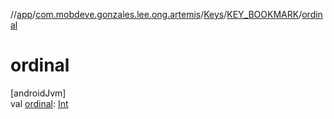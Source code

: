 //[app](../../../../index.md)/[com.mobdeve.gonzales.lee.ong.artemis](../../index.md)/[Keys](../index.md)/[KEY_BOOKMARK](index.md)/[ordinal](ordinal.md)

# ordinal

[androidJvm]\
val [ordinal](ordinal.md): [Int](https://kotlinlang.org/api/latest/jvm/stdlib/kotlin/-int/index.html)
